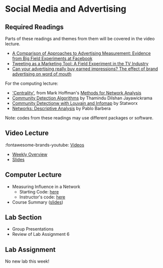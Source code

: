 # Social Media and Advertising

## Required Readings

Parts of these readings and themes from them will be covered in the video lecture.

* [A Comparison of Approaches to Advertising Measurement: Evidence from Big Field Experiments at Facebook][gordon]
* [Tweeting as a Marketing Tool: A Field Experiment in the TV Industry][gong]
* [Can your advertising really buy earned impressions? The effect of brand advertising on word of mouth][lovett]

For the computing lecture:

* ['Centrality'][centrality], from Mark Hoffman's [Methods for Network Analysis][mna]
* [Community Detection Algorithms][cda] by Thamindu Dilshan Jayawickrama
* [Community Detectionw with Louvain and Infomap][cda2] by Statworx
* [Networks: Descriptive Analysis][nda] by Pablo Barbera

Note: codes from these readings may use different packages or software.

## Video Lecture

:fontawesome-brands-youtube: [Videos](https://www.youtube.com/watch?v=voNtfUYblPk&list=PL9QkA7C7GRGX8Jz08HCs10shaj_Ui-zGa)

* [Weekly Overview][week-overview]
* [Slides][lecture-slides-07]

<!-- * [Slides][lecture-slides-07]
* Videos as a [playlist](https://www.youtube.com/playlist?list=PL9QkA7C7GRGV7IX9hxDS_xYRDX4_4-QOg) -->

## Computer Lecture

* Measuring Influence in a Network
    * Starting Code: [here](https://github.com/tisem-digital-marketing/smwa-computing-lecture-networks)
    * Instructor's code: [here](https://github.com/tisem-digital-marketing/smwa-computing-lecture-networks/tree/instructor)
* Course Summary ([slides][course-summary])

## Lab Section

* Group Presentations
* Review of Lab Assignment 6

## Lab Assignment

No new lab this week!

[gordon]: https://papers.ssrn.com/sol3/papers.cfm?abstract_id=3033144
[gong]: https://dspace.mit.edu/handle/1721.1/120756
[lovett]: https://link.springer.com/article/10.1007/s11129-019-09211-9

[lecture-slides-07]: ../assets/lectures/week-07/week-07-slides.pdf
[week-overview]: ../assets/lectures/week-07/week-07-overview.pdf
[course-summary]: ../assets/lectures/course_summary.pdf

[centrality]: https://bookdown.org/markhoff/social_network_analysis/centrality.html
[mna]: https://bookdown.org/markhoff/social_network_analysis/
[cda]: https://towardsdatascience.com/community-detection-algorithms-9bd8951e7dae#:~:text=on%20the%20domain.-,Community%20Detection%20Techniques,edge%20to%20the%20weaker%20edge.
[cda2]: https://www.statworx.com/en/content-hub/blog/community-detection-with-louvain-and-infomap/
[nda]: http://pablobarbera.com/big-data-upf/html/02b-networks-descriptive-analysis.html
[asnar]: https://gvegayon.github.io/appliedsnar/